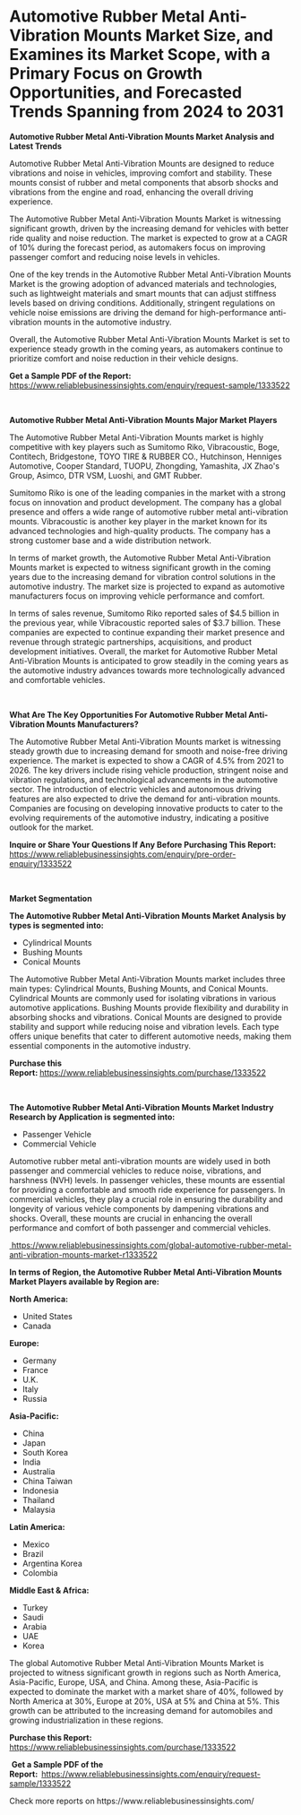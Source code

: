 <p><h1>Automotive Rubber Metal Anti-Vibration Mounts Market Size, and Examines its Market Scope, with a Primary Focus on Growth Opportunities, and Forecasted Trends Spanning from 2024 to 2031</h1></p><p><strong>Automotive Rubber Metal Anti-Vibration Mounts Market Analysis and Latest Trends</strong></p>
<p><p>Automotive Rubber Metal Anti-Vibration Mounts are designed to reduce vibrations and noise in vehicles, improving comfort and stability. These mounts consist of rubber and metal components that absorb shocks and vibrations from the engine and road, enhancing the overall driving experience.</p><p>The Automotive Rubber Metal Anti-Vibration Mounts Market is witnessing significant growth, driven by the increasing demand for vehicles with better ride quality and noise reduction. The market is expected to grow at a CAGR of 10% during the forecast period, as automakers focus on improving passenger comfort and reducing noise levels in vehicles.</p><p>One of the key trends in the Automotive Rubber Metal Anti-Vibration Mounts Market is the growing adoption of advanced materials and technologies, such as lightweight materials and smart mounts that can adjust stiffness levels based on driving conditions. Additionally, stringent regulations on vehicle noise emissions are driving the demand for high-performance anti-vibration mounts in the automotive industry.</p><p>Overall, the Automotive Rubber Metal Anti-Vibration Mounts Market is set to experience steady growth in the coming years, as automakers continue to prioritize comfort and noise reduction in their vehicle designs.</p></p>
<p><strong>Get a Sample PDF of the Report:&nbsp;</strong> <a href="https://www.reliablebusinessinsights.com/enquiry/request-sample/1333522">https://www.reliablebusinessinsights.com/enquiry/request-sample/1333522</a></p>
<p>&nbsp;</p>
<p><strong>Automotive Rubber Metal Anti-Vibration Mounts Major Market Players</strong></p>
<p><p>The Automotive Rubber Metal Anti-Vibration Mounts market is highly competitive with key players such as Sumitomo Riko, Vibracoustic, Boge, Contitech, Bridgestone, TOYO TIRE & RUBBER CO., Hutchinson, Henniges Automotive, Cooper Standard, TUOPU, Zhongding, Yamashita, JX Zhao's Group, Asimco, DTR VSM, Luoshi, and GMT Rubber.</p><p>Sumitomo Riko is one of the leading companies in the market with a strong focus on innovation and product development. The company has a global presence and offers a wide range of automotive rubber metal anti-vibration mounts. Vibracoustic is another key player in the market known for its advanced technologies and high-quality products. The company has a strong customer base and a wide distribution network.</p><p>In terms of market growth, the Automotive Rubber Metal Anti-Vibration Mounts market is expected to witness significant growth in the coming years due to the increasing demand for vibration control solutions in the automotive industry. The market size is projected to expand as automotive manufacturers focus on improving vehicle performance and comfort.</p><p>In terms of sales revenue, Sumitomo Riko reported sales of $4.5 billion in the previous year, while Vibracoustic reported sales of $3.7 billion. These companies are expected to continue expanding their market presence and revenue through strategic partnerships, acquisitions, and product development initiatives. Overall, the market for Automotive Rubber Metal Anti-Vibration Mounts is anticipated to grow steadily in the coming years as the automotive industry advances towards more technologically advanced and comfortable vehicles.</p></p>
<p>&nbsp;</p>
<p><strong>What Are The Key Opportunities For Automotive Rubber Metal Anti-Vibration Mounts Manufacturers?</strong></p>
<p><p>The Automotive Rubber Metal Anti-Vibration Mounts market is witnessing steady growth due to increasing demand for smooth and noise-free driving experience. The market is expected to show a CAGR of 4.5% from 2021 to 2026. The key drivers include rising vehicle production, stringent noise and vibration regulations, and technological advancements in the automotive sector. The introduction of electric vehicles and autonomous driving features are also expected to drive the demand for anti-vibration mounts. Companies are focusing on developing innovative products to cater to the evolving requirements of the automotive industry, indicating a positive outlook for the market.</p></p>
<p><strong>Inquire or Share Your Questions If Any Before Purchasing This Report:</strong> <a href="https://www.reliablebusinessinsights.com/enquiry/pre-order-enquiry/1333522">https://www.reliablebusinessinsights.com/enquiry/pre-order-enquiry/1333522</a></p>
<p>&nbsp;</p>
<p><strong>Market Segmentation</strong></p>
<p><strong>The Automotive Rubber Metal Anti-Vibration Mounts Market Analysis by types is segmented into:</strong></p>
<p><ul><li>Cylindrical Mounts</li><li>Bushing Mounts</li><li>Conical Mounts</li></ul></p>
<p><p>The Automotive Rubber Metal Anti-Vibration Mounts market includes three main types: Cylindrical Mounts, Bushing Mounts, and Conical Mounts. Cylindrical Mounts are commonly used for isolating vibrations in various automotive applications. Bushing Mounts provide flexibility and durability in absorbing shocks and vibrations. Conical Mounts are designed to provide stability and support while reducing noise and vibration levels. Each type offers unique benefits that cater to different automotive needs, making them essential components in the automotive industry.</p></p>
<p><strong>Purchase this Report:&nbsp;</strong><a href="https://www.reliablebusinessinsights.com/purchase/1333522">https://www.reliablebusinessinsights.com/purchase/1333522</a></p>
<p>&nbsp;</p>
<p><strong>The Automotive Rubber Metal Anti-Vibration Mounts Market Industry Research by Application is segmented into:</strong></p>
<p><ul><li>Passenger Vehicle</li><li>Commercial Vehicle</li></ul></p>
<p><p>Automotive rubber metal anti-vibration mounts are widely used in both passenger and commercial vehicles to reduce noise, vibrations, and harshness (NVH) levels. In passenger vehicles, these mounts are essential for providing a comfortable and smooth ride experience for passengers. In commercial vehicles, they play a crucial role in ensuring the durability and longevity of various vehicle components by dampening vibrations and shocks. Overall, these mounts are crucial in enhancing the overall performance and comfort of both passenger and commercial vehicles.</p></p>
<p><a href="https://www.reliablebusinessinsights.com/global-automotive-rubber-metal-anti-vibration-mounts-market-r1333522">&nbsp;https://www.reliablebusinessinsights.com/global-automotive-rubber-metal-anti-vibration-mounts-market-r1333522</a></p>
<p><strong>In terms of Region, the Automotive Rubber Metal Anti-Vibration Mounts Market Players available by Region are:</strong></p>
<p>
    <p> <strong> North America: </strong>
        <ul>
            <li>United States</li>
            <li>Canada</li>
        </ul>
        </p> 
    <p> <strong> Europe: </strong>
        <ul>
            <li>Germany</li>
            <li>France</li>
            <li>U.K.</li>
            <li>Italy</li>
            <li>Russia</li>
        </ul>
        </p> 
    <p> <strong> Asia-Pacific: </strong>
        <ul>
            <li>China</li>
            <li>Japan</li>
            <li>South Korea</li>
            <li>India</li>
            <li>Australia</li>
            <li>China Taiwan</li>
            <li>Indonesia</li>
            <li>Thailand</li>
            <li>Malaysia</li>
        </ul>
        </p> 
    <p> <strong> Latin America: </strong>
        <ul>
            <li>Mexico</li>
            <li>Brazil</li>
            <li>Argentina Korea</li>
            <li>Colombia</li>
        </ul>
        </p> 
    <p> <strong> Middle East & Africa: </strong>
        <ul>
            <li>Turkey</li>
            <li>Saudi</li>
            <li>Arabia</li>
            <li>UAE</li>
            <li>Korea</li>
        </ul>
    </p>
    </p>
<p><p>The global Automotive Rubber Metal Anti-Vibration Mounts Market is projected to witness significant growth in regions such as North America, Asia-Pacific, Europe, USA, and China. Among these, Asia-Pacific is expected to dominate the market with a market share of 40%, followed by North America at 30%, Europe at 20%, USA at 5% and China at 5%. This growth can be attributed to the increasing demand for automobiles and growing industrialization in these regions.</p></p>
<p><strong>Purchase this Report: </strong><a href="https://www.reliablebusinessinsights.com/purchase/1333522">https://www.reliablebusinessinsights.com/purchase/1333522</a></p>
<p>&nbsp;<strong>Get a Sample PDF of the Report:&nbsp;&nbsp;</strong><a href="https://www.reliablebusinessinsights.com/enquiry/request-sample/1333522">https://www.reliablebusinessinsights.com/enquiry/request-sample/1333522</a></p>
<p><strong></strong></p>
<p>Check more reports on https://www.reliablebusinessinsights.com/</p>